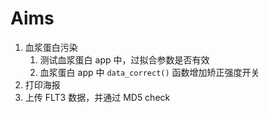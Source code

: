 
# Aims
1. 血浆蛋白污染
	1. 测试血浆蛋白 app 中，过拟合参数是否有效
	2. 血浆蛋白 app 中 `data_correct()` 函数增加矫正强度开关
2. 打印海报
3. 上传 FLT3 数据，并通过 MD5 check

